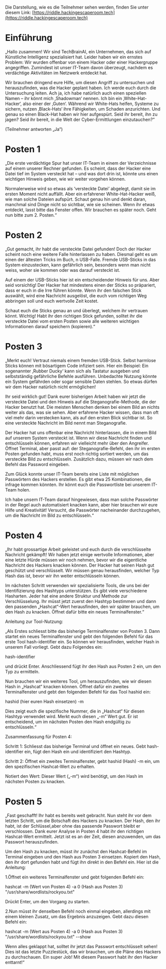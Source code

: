 
Die Darstellung, wie es die Teilnehmer sehen werden, finden Sie unter diesem Link: [https://riddle.hackingescaperoom.tech](https://riddle.hackingescaperoom.tech)

# Einführung

„Hallo zusammen! Wir sind TechBrainAI, ein Unternehmen, das sich auf Künstliche Intelligenz spezialisiert hat. Leider haben wir ein ernstes Problem: Wir wurden offenbar von einem Hacker oder einer Hackergruppe angegriffen. Zumindest ist unser IT-Team davon überzeugt, nachdem es verdächtige Aktivitäten im Netzwerk entdeckt hat.

Wir brauchen dringend eure Hilfe, um diesen Angriff zu untersuchen und herauszufinden, was die Hacker geplant haben. Ich werde euch durch die Untersuchung leiten. Ach ja, ich habe natürlich auch einen speziellen Namen – ihr könnt mich ‚Shadowman‘ nennen. Ich bin ein ‚White-Hat-Hacker‘, also einer der ‚Guten‘. Während wir White-Hats helfen, Systeme zu sichern, nutzen ‚Black-Hats‘ ihre Fähigkeiten, um Schaden anzurichten. Und genau so einen Black-Hat haben wir hier aufgespürt. Seid ihr bereit, ihn zu jagen? Seid ihr bereit, in die Welt der Cyber-Ermittlungen einzutauchen?“

(Teilnehmer antworten „Ja“)

# Posten 1

„Die erste verdächtige Spur hat unser IT-Team in einem der Verzeichnisse auf einem unserer Rechner gefunden. Es scheint, dass der Hacker eine Datei tief im System versteckt hat – und was dort drin ist, könnte uns einen wichtigen Hinweis geben, wie wir weiter vorgehen können.

Normalerweise wird so etwas als ‘versteckte Datei’ abgelegt, damit sie im ersten Moment nicht auffällt. Aber ein erfahrener White-Hat-Hacker weiß, wie man solche Dateien aufspürt. Schaut genau hin und denkt daran, manchmal sind Dinge nicht so sichtbar, wie sie scheinen. Wenn ihr etwas entdeckt, lasst bitte das Fenster offen. Wir brauchen es später noch. Geht nun bitte zum 2. Posten.“

# Posten 2

„Gut gemacht, ihr habt die versteckte Datei gefunden! Doch der Hacker scheint noch eine weitere Falle hinterlassen zu haben. Diesmal geht es um einen der ältesten Tricks im Buch, n USB-Falle. Fremde USB-Sticks in das System einzustecken, kann gefährlich sein, besonders wenn man nicht weiss, woher sie kommen oder was darauf versteckt ist.

Auf einem der USB-Sticks hier ist ein entscheidender Hinweis für uns. Aber seid vorsichtig! Der Hacker hat mindestens einen der Sticks so präpariert, dass er euch in die Irre führen könnte. Wenn ihr den falschen Stick auswählt, wird eine Nachricht ausgelöst, die euch vom richtigen Weg abbringen soll und euch wertvolle Zeit kostet.

Schaut euch die Sticks genau an und überlegt, welchem ihr vertrauen könnt. Wichtig! Habt ihr den richtigen Stick gefunden, solltet ihr die versteckte Datei vom ersten Posten sowie alle weiteren wichtigen Informationen darauf speichern (kopieren).“

# Posten 3

„Merkt euch! Vertraut niemals einem fremden USB-Stick. Selbst harmlose Sticks können mit bösartigem Code infiziert sein. Hier ein Beispiel: Ein sogenannter ‚Rubber Ducky‘ kann sich als Tastatur ausgeben und selbstständig gefährliche Befehle ausführen. Unbedachte Nutzung könnte ein System gefährden oder sogar sensible Daten stehlen. So etwas dürfen wir dem Hacker natürlich nicht ermöglichen!

Ihr seid wirklich gut! Dank eurer bisherigen Arbeit haben wir jetzt die versteckte Datei und den Hinweis auf die Steganografie-Methode, die der Hacker benutzt hat. Die meisten Menschen denken bei einem Bild an nichts weiter als das, was sie sehen. Aber erfahrene Hacker wissen, dass man oft viel mehr darin verstecken kann, als auf den ersten Blick sichtbar ist. So eine versteckte Nachricht im Bild nennt man Steganografie.

Der Hacker hat uns offenbar eine Nachricht hinterlassen, die in einem Bild auf unserem System versteckt ist. Wenn wir diese Nachricht finden und entschlüsseln können, erfahren wir vielleicht mehr über den Angreifer. Öffnet Terminal, aber passt auf: der Steganografie-Befehl, den ihr im ersten Posten gefunden habt, muss erst noch richtig sortiert werden, um das versteckte Bild zu entschlüsseln. Zusätzlich dazu, müssen wir nach dem Befehl das Password eingeben.

Zum Glück konnte unser IT-Team bereits eine Liste mit möglichen Passwörtern des Hackers erstellen. Es gibt etwa 25 Kombinationen, die infrage kommen könnten. Ihr könnt euch die Passwortliste bei unserem IT-Team holen.

Ich habe unsem IT-Team darauf hingewiesen, dass man solche Passwörter in der Regel auch automatisiert knacken kann, aber hier brauchen wir eure Hilfe und Kreativität! Versucht, die Passwörter nacheinander durchzugehen, um die Nachricht im Bild zu entschlüsseln.“

# Posten 4

„Ihr habt grossartige Arbeit geleistet und euch durch die verschlüsselte Nachricht gekämpft! Wir haben jetzt einige wertvolle Informationen, aber eine letzte Hürde müssen wir noch nehmen, bevor wir die eigentliche Nachricht des Hackers knacken können. Der Hacker hat seinen Hash gut geschützt und verschlüsselt. Wir müssen genau herausfinden, welcher Typ Hash das ist, bevor wir ihn weiter entschlüsseln können.

Im nächsten Schritt verwenden wir spezialisierte Tools, die uns bei der Identifizierung des Hashtyps unterstützen. Es gibt viele verschiedene Hasharten. Jeder hat eine andere Struktur und Methode zur Verschlüsselung. Ihr müsst jetzt zuerst den Hashtyp bestimmen und dann den passenden „Hashcat“-Wert herausfinden, den wir später brauchen, um den Hash zu knacken. Öffnet dafür bitte ein neues Terminalfenster.“

Anleitung zur Tool-Nutzung:

„Als Erstes schliesst bitte das bisherige Terminalfenster von Posten 3. Dann startet ein neues Terminalfenster und gebt den folgenden Befehl für das erste Tool hash-identifier ein. So können wir herausfinden, welcher Hash in unserem Fall vorliegt. Gebt dazu Folgendes ein:

hash-identifier

und drückt Enter. Anschliessend fügt ihr den Hash aus Posten 2 ein, um den Typ zu ermitteln.

Nun brauchen wir ein weiteres Tool, um herauszufinden, wie wir diesen Hash in „Hashcat“ knacken können. Öffnet dafür ein zweites Terminalfenster und gebt den folgenden Befehl für das Tool hashid ein:

hashid (hier euren Hash einsetzen) -m

Dies zeigt euch die spezifische Nummer, die in „Hashcat“ für diesen Hashtyp verwendet wird. Merkt euch diesen „-m“ Wert gut. Er ist entscheidend, um im nächsten Posten den Hash endgültig zu entschlüsseln.“

Zusammenfassung für Posten 4:

Schritt 1: Schliesst das bisherige Terminal und öffnet ein neues. Gebt hash-identifier ein, fügt den Hash ein und identifiziert den Hashtyp.

Schritt 2: Öffnet ein zweites Terminalfenster, gebt hashid (Hash) -m ein, um den spezifischen Hashcat-Wert zu erhalten.

Notiert den Wert: Dieser Wert („-m“) wird benötigt, um den Hash im nächsten Posten zu knacken.

# Posten 5

„Fast geschafft! Ihr habt es bereits weit gebracht. Nun steht ihr vor dem letzten Schritt, um die Botschaft des Hackers zu knacken. Der Hash, den ihr habt, ist der Schlüssel,aber ohne das passende Passwort bleibt er verschlossen. Dank eurer Analyse in Posten 4 habt ihr den richtigen Hashcat-Wert ermittelt. Jetzt ist es an der Zeit, diesen anzuwenden, um das Passwort herauszufinden.

Um den Hash zu knacken, müsst ihr zunächst den Hashcat-Befehl im Terminal eingeben und den Hash aus Posten 3 einsetzen. Kopiert den Hash, den ihr dort gefunden habt und fügt ihn direkt in den Befehl ein. Hier ist die Anleitung:

1.Öffnet ein weiteres Terminalfenster und gebt folgenden Befehl ein:

hashcat -m (Wert von Posten 4) -a 0 (Hash aus Posten 3) "/usr/share/wordlists/rockyou.txt"

Drückt Enter, um den Vorgang zu starten.

2.Nun müsst ihr denselben Befehl noch einmal eingeben, allerdings mit einem kleinen Zusatz, um das Ergebnis anzuzeigen. Gebt dazu diesen Befehl ein:

hashcat -m (Wert aus Posten 4) -a 0 (Hash aus Posten 3) "/usr/share/wordlists/rockyou.txt" --show

Wenn alles geklappt hat, solltet ihr jetzt das Passwort entschlüsselt sehen! Dies ist das letzte Puzzlestück, das wir brauchen, um die Pläne des Hackers zu durchschauen. Ein super Job! Mit diesem Passwort habt ihr den Hacker enttarnt!“